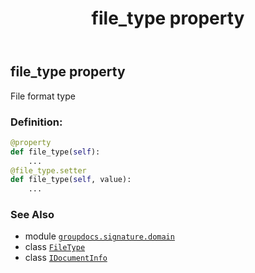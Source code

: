 ﻿---
title: file_type property
second_title: GroupDocs.Signature for Python via .NET API References
description: 
type: docs
url: /python-net/groupdocs.signature.domain/idocumentinfo/file_type/
is_root: false
weight: 60
---

## file_type property


File format type
### Definition:
```python
@property
def file_type(self):
    ...
@file_type.setter
def file_type(self, value):
    ...
```

### See Also
* module [`groupdocs.signature.domain`](../../)
* class [`FileType`](/signature/python-net/groupdocs.signature.domain/filetype)
* class [`IDocumentInfo`](/signature/python-net/groupdocs.signature.domain/idocumentinfo)
